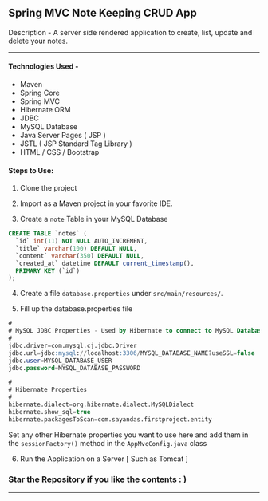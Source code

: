 ## Spring MVC Note Keeping CRUD App

Description - A server side rendered application to create, list, update and delete your notes. 

---

#### Technologies Used - 
- Maven 
- Spring Core
- Spring MVC
- Hibernate ORM
- JDBC
- MySQL Database
- Java Server Pages ( JSP )
- JSTL ( JSP Standard Tag Library )
- HTML / CSS / Bootstrap


#### Steps to Use: 

1. Clone the project

2. Import as a Maven project in your favorite IDE.

3. Create a ```note``` Table in your MySQL Database

```sql
CREATE TABLE `notes` (
  `id` int(11) NOT NULL AUTO_INCREMENT,
  `title` varchar(100) DEFAULT NULL,
  `content` varchar(350) DEFAULT NULL,
  `created_at` datetime DEFAULT current_timestamp(),
  PRIMARY KEY (`id`)
);
```

4. Create a file ```database.properties``` under ```src/main/resources/```.

5. Fill up the database.properties file

```sql
#
# MySQL JDBC Properties - Used by Hibernate to connect to MySQL Database
#
jdbc.driver=com.mysql.cj.jdbc.Driver
jdbc.url=jdbc:mysql://localhost:3306/MYSQL_DATABASE_NAME?useSSL=false
jdbc.user=MYSQL_DATABASE_USER
jdbc.password=MYSQL_DATABASE_PASSWORD

#
# Hibernate Properties
#
hibernate.dialect=org.hibernate.dialect.MySQLDialect
hibernate.show_sql=true
hibernate.packagesToScan=com.sayandas.firstproject.entity
```

Set any other Hibernate properties you want to use here and add them in the
```sessionFactory()``` method in the ```AppMvcConfig.java``` class

6. Run the Application on a Server [ Such as Tomcat ]

### **Star the Repository if you like the contents : )**

----------
